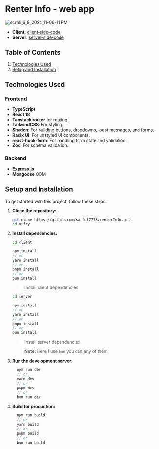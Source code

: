 # Renter Info - web app

![scrnli_6_8_2024_11-06-11 PM](https://github.com/saiful7778/renterInfo/assets/83330293/809de43b-7dcc-4777-9388-4188af8a5ca3)


- **Client**: [client-side-code](https://github.com/saiful7778/renterInfo/tree/main/client)
- **Server**: [server-side-code](https://github.com/saiful7778/renterInfo/tree/main/server)

## Table of Contents

1. [Technologies Used](#technologies-used)
2. [Setup and Installation](#setup-and-installation)

## Technologies Used

### Frontend

- **TypeScript**
- **React 18**
- **Tanstack router** for routing.
- **TailwindCSS**: For styling.
- **Shadcn**: For building buttons, dropdowns, toast messages, and forms.
- **Radix UI**: For unstyled UI components.
- **react-hook-form**: For handling form state and validation.
- **Zod**: For schema validation.

### Backend

- **Express.js**
- **Mongoose** ODM

## Setup and Installation

To get started with this project, follow these steps:

1. **Clone the repository:**

   ```bash
   git clone https://github.com/saiful7778/renterInfo.git
   cd uifry
   ```

2. **Install dependencies:**

   ```bash
   cd client
   ```

   ```js
   npm install
   // or
   yarn install
   // or
   pnpm install
   // or
   bun install
   ```

   > Install client dependencies

   ```bash
   cd server
   ```

   ```js
   npm install
   // or
   yarn install
   // or
   pnpm install
   // or
   bun install
   ```

   > Install server dependencies

   > **Note:** Here I use `bun` you can any of them

3. **Run the development server:**

   ```javascript
     npm run dev
     // or
     yarn dev
     // or
     pnpm dev
     // or
     bun run dev
   ```

4. **Build for production:**
   ```javascript
     npm run build
     // or
     yarn build
     // or
     pnpm build
     // or
     bun run build
   ```
